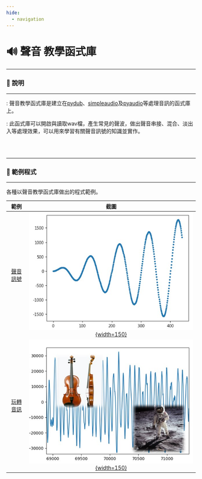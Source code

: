 ```yaml
---
hide:
  - navigation
---
```


# 🔊 聲音 教學函式庫

---------------

### 📗 說明

---------------

: 聲音教學函式庫是建立在[pydub](https://github.com/jiaaro/pydub)、[simpleaudio](https://simpleaudio.readthedocs.io/en/latest/)及[pyaudio](https://people.csail.mit.edu/hubert/pyaudio/)等處理音訊的函式庫上。

: 此函式庫可以開啟與讀取wav檔，產生常見的聲波，做出聲音串接、混合、淡出入等處理效果，可以用來學習有關聲音訊號的知識並實作。


<br/><br/>



---------------

### 📘 範例程式

---------------


各種以聲音教學函式庫做出的程式範例。

| 範例                             | 截圖                                                              |
| :-----------:                    | :------------------------------------:                            |
| [聲音訊號](sound_signal.md)          | [![聲音訊號](sound_signal.jpg){width=150}](sound_signal.md)           |
| [玩轉音訊](audio_processing.md)          | [![玩轉音訊](audio_processing.jpg){width=150}](audio_processing.md)           |